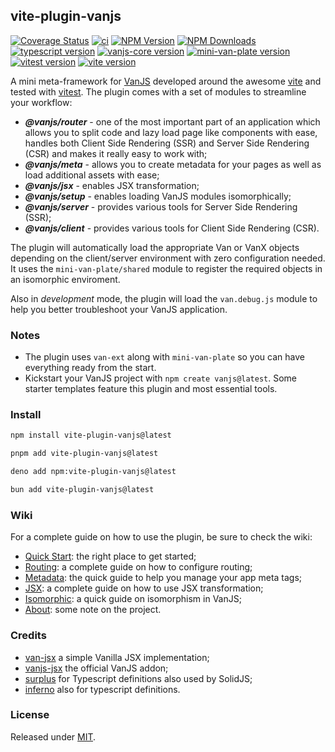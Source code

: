 ## vite-plugin-vanjs

[![Coverage Status](https://coveralls.io/repos/github/thednp/vite-plugin-vanjs/badge.svg)](https://coveralls.io/github/thednp/vite-plugin-vanjs)
[![ci](https://github.com/thednp/vite-plugin-vanjs/actions/workflows/ci.yml/badge.svg)](https://github.com/thednp/vite-plugin-vanjs/actions/workflows/ci.yml)
[![NPM Version](https://img.shields.io/npm/v/vite-plugin-vanjs.svg)](https://www.npmjs.com/package/vite-plugin-vanjs)
[![NPM Downloads](https://img.shields.io/npm/dm/vite-plugin-vanjs.svg)](http://npm-stat.com/charts.html?package=vite-plugin-vanjs)
[![typescript version](https://img.shields.io/badge/typescript-5.6.2-brightgreen)](https://www.typescriptlang.org/)
[![vanjs-core version](https://img.shields.io/badge/vanjs--core-1.5.3-brightgreen)](https://github.com/vanjs-org/van)
[![mini-van-plate version](https://img.shields.io/badge/mini--van--plate-0.6.3-brightgreen)](https://github.com/vanjs-org/mini-van-plate)
[![vitest version](https://img.shields.io/badge/vitest-3.1.1-brightgreen)](https://www.vitest.dev/)
[![vite version](https://img.shields.io/badge/vite-6.3.2-brightgreen)](https://vite.dev)

A mini meta-framework for [VanJS](https://vanjs.org/) developed around the awesome [vite](https://vite.dev) and tested with [vitest](https://vitest.dev). The plugin comes with a set of modules to streamline your workflow:
* ***@vanjs/router*** - one of the most important part of an application which allows you to split code and lazy load page like components with ease, handles both Client Side Rendering (SSR) and Server Side Rendering (CSR) and makes it really easy to work with;
* ***@vanjs/meta*** - allows you to create metadata for your pages as well as load additional assets with ease;
* ***@vanjs/jsx*** - enables JSX transformation;
* ***@vanjs/setup*** - enables loading VanJS modules isomorphically;
* ***@vanjs/server*** - provides various tools for Server Side Rendering (SSR);
* ***@vanjs/client*** - provides various tools for Client Side Rendering (CSR).

The plugin will automatically load the appropriate Van or VanX objects depending on the client/server environment with zero configuration needed. It uses the `mini-van-plate/shared` module to register the required objects in an isomorphic enviroment.

Also in _development_ mode, the plugin will load the `van.debug.js` module to help you better troubleshoot your VanJS application.


### Notes 
* The plugin uses `van-ext` along with `mini-van-plate` so you can have everything ready from the start.
* Kickstart your VanJS project with `npm create vanjs@latest`. Some starter templates feature this plugin and most essential tools.


### Install
```bash
npm install vite-plugin-vanjs@latest
```

```bash
pnpm add vite-plugin-vanjs@latest
```

```bash
deno add npm:vite-plugin-vanjs@latest
```

```bash
bun add vite-plugin-vanjs@latest
```

### Wiki

For a complete guide on how to use the plugin, be sure to check the wiki:
* [Quick Start](https://github.com/thednp/vite-plugin-vanjs/wiki/Quick-Start): the right place to get started;
* [Routing](https://github.com/thednp/vite-plugin-vanjs/wiki/Routing): a complete guide on how to configure routing;
* [Metadata](https://github.com/thednp/vite-plugin-vanjs/wiki/Metadata): the quick guide to help you manage your app meta tags;
* [JSX](https://github.com/thednp/vite-plugin-vanjs/wiki/JSX): a complete guide on how to use JSX transformation;
* [Isomorphic](https://github.com/thednp/vite-plugin-vanjs/wiki/Isomorphic): a quick guide on isomorphism in VanJS;
* [About](https://github.com/thednp/vite-plugin-vanjs/wiki/About): some note on the project.


### Credits
* [van-jsx](https://github.com/herudi/van-jsx) a simple Vanilla JSX implementation;
* [vanjs-jsx](https://github.com/vanjs-org/van/tree/main/addons/van_jsx) the official VanJS addon;
* [surplus](https://github.com/adamhaile/surplus/blob/master/index.d.ts) for Typescript definitions also used by SolidJS;
* [inferno](https://github.com/infernojs/inferno/blob/master/packages/inferno/src/core/types.ts) also for typescript definitions.


### License
Released under [MIT](LICENSE).
